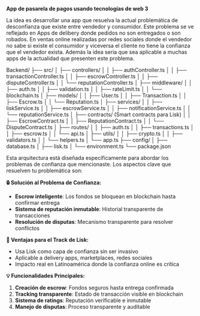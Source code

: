 **App de pasarela de pagos usando tecnologías de web 3**

La idea es desarrollar una app que resuelva la actual problemática de desconfianza que existe entre vendedor y consumidor. Este problema se ve reflejado en Apps de delibery donde pedidos no son entregados o son robados. En ventas online realizadas por redes sociales donde el vendedor no sabe si existe el consumidor y viceversa el cliente no tiene la confianza que el vendedor exista. Además la idea seria que sea aplicable a muchas apps de la actualidad que presenten este problema.

Backend/
├── src/
│   ├── controllers/
│   │   ├── authController.ts
│   │   ├── transactionController.ts
│   │   ├── escrowController.ts
│   │   ├── disputeController.ts
│   │   └── reputationController.ts
│   ├── middleware/
│   │   ├── auth.ts
│   │   ├── validation.ts
│   │   ├── rateLimit.ts
│   │   └── blockchain.ts
│   ├── models/
│   │   ├── User.ts
│   │   ├── Transaction.ts
│   │   ├── Escrow.ts
│   │   └── Reputation.ts
│   ├── services/
│   │   ├── liskService.ts
│   │   ├── escrowService.ts
│   │   ├── notificationService.ts
│   │   └── reputationService.ts
│   ├── contracts/ (Smart contracts para Lisk)
│   │   ├── EscrowContract.ts
│   │   ├── ReputationContract.ts
│   │   └── DisputeContract.ts
│   ├── routes/
│   │   ├── auth.ts
│   │   ├── transactions.ts
│   │   ├── escrow.ts
│   │   └── api.ts
│   ├── utils/
│   │   ├── crypto.ts
│   │   ├── validators.ts
│   │   └── helpers.ts
│   └── app.ts
├── config/
│   ├── database.ts
│   ├── lisk.ts
│   └── environment.ts
└── package.json

Esta arquitectura está diseñada específicamente para abordar los problemas de confianza que mencionaste. Los aspectos clave que resuelven tu problemática son:

**🔒 Solución al Problema de Confianza:**

- **Escrow inteligente**: Los fondos se bloquean en blockchain hasta confirmar entrega
- **Sistema de reputación inmutable**: Historial transparente de transacciones
- **Resolución de disputas**: Mecanismo transparente para resolver conflictos

**🌟 Ventajas para el Track de Lisk:**

- Usa Lisk como capa de confianza sin ser invasivo
- Aplicable a delivery apps, marketplaces, redes sociales
- Impacto real en Latinoamérica donde la confianza online es crítica

**💡 Funcionalidades Principales:**

1. **Creación de escrow**: Fondos seguros hasta entrega confirmada
2. **Tracking transparente**: Estado de transacción visible en blockchain
3. **Sistema de ratings**: Reputación verificable e inmutable
4. **Manejo de disputas**: Proceso transparente y auditable